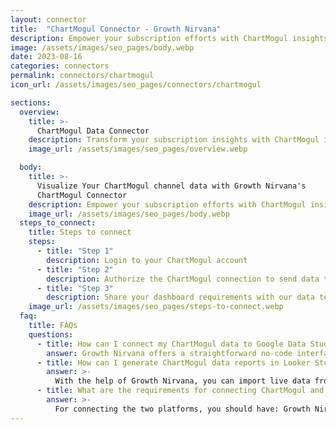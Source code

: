 ```yaml
---
layout: connector
title:  "ChartMogul Connector - Growth Nirvana"
description: Empower your subscription efforts with ChartMogul insights integrated into Looker Studio's analytics environment.
image: /assets/images/seo_pages/body.webp
date: 2023-08-16
categories: connectors
permalink: connectors/chartmogul
icon_url: /assets/images/seo_pages/connectors/chartmogul

sections:
  overview:
    title: >-
      ChartMogul Data Connector
    description: Transform your subscription insights with ChartMogul integration. Seamlessly merge subscription and customer data from ChartMogul with Looker Studio's analytical capabilities, unlocking insights that power subscription strategies, customer experiences, and growth.
    image_url: /assets/images/seo_pages/overview.webp

  body:
    title: >-
      Visualize Your ChartMogul channel data with Growth Nirvana's
      ChartMogul Connector
    description: Empower your subscription efforts with ChartMogul insights integrated into Looker Studio's analytics environment.
    image_url: /assets/images/seo_pages/body.webp
  steps_to_connect:
    title: Steps to connect
    steps:
      - title: "Step 1"
        description: Login to your ChartMogul account
      - title: "Step 2"
        description: Authorize the ChartMogul connection to send data to Growth Nirvana
      - title: "Step 3"
        description: Share your dashboard requirements with our data team. We will build the report for you.
    image_url: /assets/images/seo_pages/steps-to-connect.webp
  faq:
    title: FAQs
    questions:
      - title: How can I connect my ChartMogul data to Google Data Studio/Looker Studio?
        answer: Growth Nirvana offers a straightforward no-code interface to connect to ChartMogul data sources.
      - title: How can I generate ChartMogul data reports in Looker Studio?
        answer: >-
          With the help of Growth Nirvana, you can import live data from ChartMogul into Looker Studio. These data can be viewed in charts, tables, and dashboards to generate branded reports that can be shared instantly.
      - title: What are the requirements for connecting ChartMogul and Looker Studio?
        answer: >-
          For connecting the two platforms, you should have: Growth Nirvana Account and ChartMogul Ads Account
---
```

